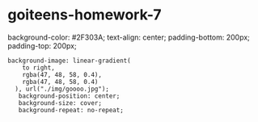 # goiteens-homework-7
 background-color: #2F303A;
    text-align: center;
    padding-bottom: 200px;
    padding-top: 200px;

    background-image: linear-gradient(
        to right,
        rgba(47, 48, 58, 0.4),
        rgba(47, 48, 58, 0.4)
      ), url("./img/goooo.jpg");
       background-position: center;
       background-size: cover;
       background-repeat: no-repeat;